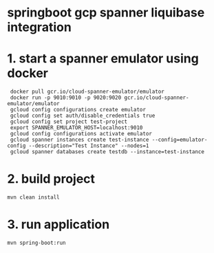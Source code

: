 # springboot gcp spanner liquibase integration

# 1. start a spanner emulator using docker
```
 docker pull gcr.io/cloud-spanner-emulator/emulator
 docker run -p 9010:9010 -p 9020:9020 gcr.io/cloud-spanner-emulator/emulator
 gcloud config configurations create emulator
 gcloud config set auth/disable_credentials true
 gcloud config set project test-project
 export SPANNER_EMULATOR_HOST=localhost:9010
 gcloud config configurations activate emulator
 gcloud spanner instances create test-instance --config=emulator-config --description="Test Instance" --nodes=1
 gcloud spanner databases create testdb --instance=test-instance
```
# 2. build project
```
mvn clean install
```
# 3. run application
```
mvn spring-boot:run
```
